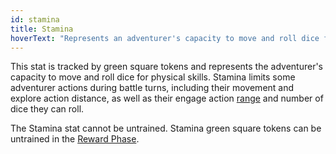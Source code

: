 ```yaml
---
id: stamina
title: Stamina
hoverText: "Represents an adventurer's capacity to move and roll dice for physical skills."
---
```


This stat is tracked by green square tokens and represents the adventurer's capacity to move and roll dice for physical skills. Stamina limits some adventurer actions during battle turns, including their movement and explore action distance, as well as their engage action [range](/docs/glossary/range) and number of dice they can roll.

The Stamina stat cannot be untrained. Stamina green square tokens can be untrained in the [Reward Phase](/docs/day/reward-phase).
